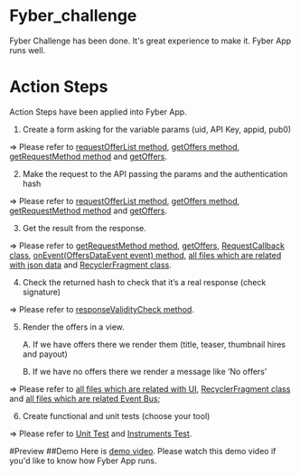 # Fyber_challenge

Fyber Challenge has been done. It's great experience to make it. Fyber App runs well. 

# Action Steps
Action Steps have been applied into Fyber App.

1. Create a form asking for the variable params (uid, API Key, appid, pub0)

 => Please refer to [requestOfferList method](https://github.com/goforers/Fyber/blob/master/Fyber/app/src/main/java/com/goforer/fyber/ui/fragment/OfferListFragment.java),  [getOffers method](https://github.com/goforers/Fyber/blob/master/Fyber/app/src/main/java/com/goforer/fyber/web/Intermediary.java),  [getRequestMethod method](https://github.com/goforers/Fyber/blob/master/Fyber/app/src/main/java/com/goforer/fyber/web/communicator/RequestClient.java) and [getOffers](https://github.com/goforers/Fyber/blob/master/Fyber/app/src/main/java/com/goforer/fyber/web/communicator/RequestClient.java).

2. Make the request to the API passing the params and the authentication hash 

 => Please refer to [requestOfferList method](https://github.com/goforers/Fyber/blob/master/Fyber/app/src/main/java/com/goforer/fyber/ui/fragment/OfferListFragment.java),  [getOffers method](https://github.com/goforers/Fyber/blob/master/Fyber/app/src/main/java/com/goforer/fyber/web/Intermediary.java),  [getRequestMethod method](https://github.com/goforers/Fyber/blob/master/Fyber/app/src/main/java/com/goforer/fyber/web/communicator/RequestClient.java) and [getOffers](https://github.com/goforers/Fyber/blob/master/Fyber/app/src/main/java/com/goforer/fyber/web/communicator/RequestClient.java).

3. Get the result from the response.

 => Please refer to [getRequestMethod method](https://github.com/goforers/Fyber/blob/master/Fyber/app/src/main/java/com/goforer/fyber/web/communicator/RequestClient.java), [getOffers](https://github.com/goforers/Fyber/blob/master/Fyber/app/src/main/java/com/goforer/fyber/web/communicator/RequestClient.java), [RequestCallback class](https://github.com/goforers/Fyber/blob/master/Fyber/app/src/main/java/com/goforer/fyber/web/communicator/RequestClient.java), [onEvent(OffersDataEvent event) method](https://github.com/goforers/Fyber/blob/master/Fyber/app/src/main/java/com/goforer/fyber/ui/fragment/OfferListFragment.java), [all files which are related with json data](https://github.com/goforers/Fyber/tree/master/Fyber/app/src/main/java/com/goforer/fyber/model/data) and [RecyclerFragment class](https://github.com/goforers/Fyber/blob/master/Fyber/app/src/main/java/com/goforer/base/ui/fragment/RecyclerFragment.java).

4. Check the returned hash to check that it’s a real response (check signature)

 => Please refer to [responseValidityCheck method](https://github.com/goforers/Fyber/blob/master/Fyber/app/src/main/java/com/goforer/fyber/web/communicator/RequestClient.java).

5. Render the offers in a view.

   A. If we have offers there we render them (title, teaser, thumbnail hires and payout)

   B. If we have no offers there we render a message like ‘No offers’

 => Please refer to [all files which are related with UI](https://github.com/goforers/Fyber/tree/master/Fyber/app/src/main/java/com/goforer/fyber/ui), [RecyclerFragment class](https://github.com/goforers/Fyber/blob/master/Fyber/app/src/main/java/com/goforer/base/ui/fragment/RecyclerFragment.java) and [all files which are related Event Bus](https://github.com/goforers/Fyber/tree/master/Fyber/app/src/main/java/com/goforer/fyber/model); 

6. Create functional and unit tests (choose your tool)

 => Please refer to [Unit Test](https://github.com/goforers/Fyber/tree/master/Fyber/app/src/test/java/com/goforer/fyber) and [Instruments Test](https://github.com/goforers/Fyber/tree/master/Fyber/app/src/androidTest/java/com/goforer/fyber).

#Preview
##Demo
Here is [demo video](https://www.youtube.com/watch?v=fTUQjK_UyyM). Please watch this demo video if you'd like to know how Fyber App runs. 
